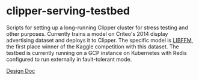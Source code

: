 # clipper-serving-testbed

Scripts for setting up a long-running Clipper cluster for stress testing and other purposes. Currently trains a model on Criteo's 2014 display advertising dataset and deploys it to Clipper. The specific model is [LIBFFM](https://github.com/guestwalk/libffm), the first place winner of the Kaggle competition with this dataset. The testbed is currently running on a GCP instance on Kubernetes with Redis configured to run externally in fault-tolerant mode. 

[Design Doc](https://docs.google.com/document/d/13HZvSnTj6trosyv4SenoHLj9fcoGPdzgGBOff14arTw/edit?usp=sharing)
